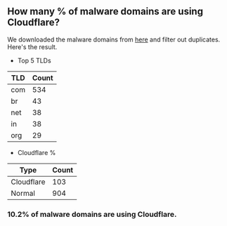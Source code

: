## How many % of malware domains are using Cloudflare?


We downloaded the malware domains from [here](https://urlhaus.abuse.ch) and filter out duplicates.
Here's the result.


[//]: # (start replacement)


- Top 5 TLDs

| TLD | Count |
| --- | --- |
| com | 534 |
| br | 43 |
| net | 38 |
| in | 38 |
| org | 29 |


- Cloudflare %

| Type | Count |
| --- | --- |
| Cloudflare | 103 |
| Normal | 904 |


### 10.2% of malware domains are using Cloudflare.